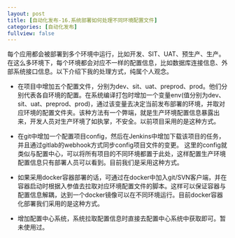 ```yaml
---
layout: post
title: [自动化发布-16.系统部署如何处理不同环境配置文件]
categories: [自动化发布]
fullview: false
---
```

每个应用都会被部署到多个环境中运行，比如开发、SIT、UAT、预生产、生产。在这么多环境下，每个环境都会对应不一样的配置信息，比如数据库连接信息、外部系统接口信息。以下介绍下我的处理方式，纯属个人观念。

* 在项目中增加五个配置文件，分别为dev、sit、uat、preprod、prod。他们分别代表各自环境的配置。在系统编译打包时增加一个变量env(值分别为dev、sit、uat、preprod、prod)，通过该变量去决定当前发布部署的环境，并取对应环境的配置文件夹。该种方法有一个弊端，就是生产环境配置信息暴露出来，开发人员对生产环境了如执掌，不安全。以前项目采用的是这种方式。

* 在git中增加一个配置项目config，然后在Jenkins中增加下载该项目的任务，并且通过gitlab的webhook方式同步config项目文件的变更。
这里的config就类似与配置中心，可以将所有项目的不同环境都置于此处，这样配置生产环境配置信息只有部署人员可以看到。目前我们是采用这种方式。

* 如果采用docker容器部署的话，可通过在docker中加入git/SVN客户端，并在容器启动时根据入参值去拉取对应环境配置文件的脚本。这样可以保证容器与配置信息解耦，达到一个docker镜像可以在不同环境运行。目前docker容器化部署我们采用的是这种方式。
* 增加配置中心系统，系统拉取配置信息时直接去配置中心系统中获取即可。暂未使用过。
